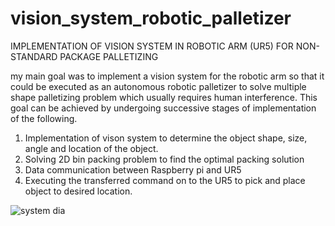 # vision_system_robotic_palletizer
IMPLEMENTATION OF VISION SYSTEM IN ROBOTIC ARM (UR5) FOR NON-STANDARD PACKAGE PALLETIZING


my main goal  was to implement a vision system for the robotic arm so that it could be
executed as an autonomous robotic palletizer to solve multiple shape palletizing problem which
usually requires human interference. This goal can be achieved by undergoing successive stages of
implementation of the following.
1. Implementation of vison system to determine the object shape, size, angle and location of the
object.
2. Solving 2D bin packing problem to find the optimal packing solution
3. Data communication between Raspberry pi and UR5
4. Executing the transferred command on to the UR5 to pick and place object to desired location.



![system dia](https://user-images.githubusercontent.com/41652789/45716759-c84ce480-bb8f-11e8-8ded-2ad93523cb4e.png)
